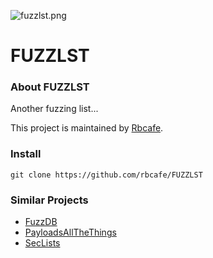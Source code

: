 ![fuzzlst.png](https://www.rbcafe.com/wp-content/uploads/fuzzlst.png "fuzzlst.png")

# FUZZLST

### About FUZZLST

Another fuzzing list...

This project is maintained by [Rbcafe](https://www.rbcafe.com).

### Install

```
git clone https://github.com/rbcafe/FUZZLST
```

### Similar Projects

* [FuzzDB](https://github.com/fuzzdb-project/fuzzdb)
* [PayloadsAllTheThings](https://github.com/swisskyrepo/PayloadsAllTheThings)
* [SecLists](https://github.com/danielmiessler/SecLists)
